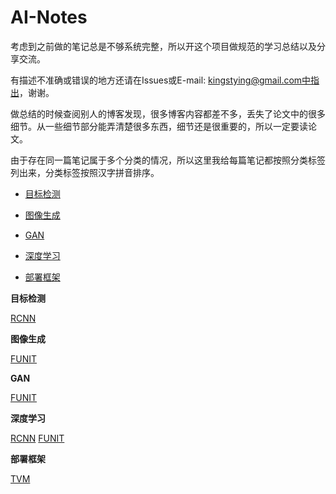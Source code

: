 # AI-Notes
考虑到之前做的笔记总是不够系统完整，所以开这个项目做规范的学习总结以及分享交流。

有描述不准确或错误的地方还请在Issues或E-mail: kingstying@gmail.com中指出，谢谢。

做总结的时候查阅别人的博客发现，很多博客内容都差不多，丢失了论文中的很多细节。从一些细节部分能弄清楚很多东西，细节还是很重要的，所以一定要读论文。


由于存在同一篇笔记属于多个分类的情况，所以这里我给每篇笔记都按照分类标签列出来，分类标签按照汉字拼音排序。


* [目标检测](#object-detection)

* [图像生成](#image-generate)

* [GAN](#GAN)

* [深度学习](#deep-learning)  

* [部署框架](#deploy-archatecture)
  
<span id="object-detection">
<b> 目标检测 </b>
</span>

  [RCNN](深度学习/计算机视觉/目标检测/RCNN.md)

<span id="image-generate">
<b> 图像生成 </b>
</span>

[FUNIT](深度学习/计算机视觉/生成/FUNIT.md)


<span id="GAN">
<b> GAN </b>
</span>

[FUNIT](深度学习/计算机视觉/生成/FUNIT.md)

<span id="deep-learning">
<b> 深度学习 </b>
</span>

[RCNN](深度学习/计算机视觉/目标检测/RCNN.md)
[FUNIT](深度学习/计算机视觉/生成/FUNIT.md)



<span id="deploy-archatecture">
<b> 部署框架 </b>
</span>

[TVM](深度学习/部署框架/TVM/TVM部署.md)